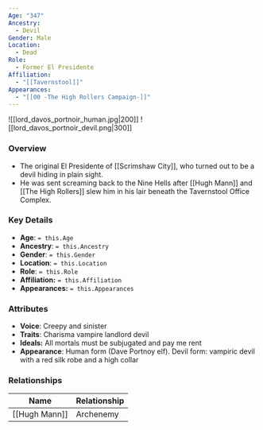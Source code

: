```yaml
---
Age: "347"
Ancestry:
  - Devil
Gender: Male
Location:
  - Dead
Role:
  - Former El Presidente
Affiliation:
  - "[[Tavernstool]]"
Appearances:
  - "[[00 -The High Rollers Campaign-]]"
---
```

![[lord_davos_portnoir_human.jpg|200]] ![[lord_davos_portnoir_devil.png|300]]

### Overview
- The original El Presidente of [[Scrimshaw City]], who turned out to be a devil hiding in plain sight. 
- He was sent screaming back to the Nine Hells after [[Hugh Mann]] and [[The High Rollers]] slew him in his lair beneath the Tavernstool Office Complex.

### Key Details
- **Age**: `= this.Age`
- **Ancestry**: `= this.Ancestry`
- **Gender**: `= this.Gender`
- **Location**: `= this.Location`
- **Role**: `= this.Role`
- **Affiliation:** `= this.Affiliation`
- **Appearances:** `= this.Appearances`

### Attributes
- **Voice**: Creepy and sinister
- **Traits**: Charisma vampire landlord devil
- **Ideals:** All mortals must be subjugated and pay me rent
- **Appearance**: Human form (Dave Portnoy elf). Devil form: vampiric devil with a red silk robe and a high collar

### Relationships

| Name          | Relationship |
| ------------- | ------------ |
| [[Hugh Mann]] | Archenemy    |
